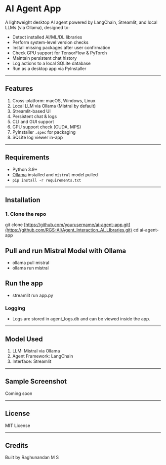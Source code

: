 # AI Agent App

A lightweight desktop AI agent powered by LangChain, Streamlit, and local LLMs (via Ollama), designed to:

- Detect installed AI/ML/DL libraries
- Perform system-level version checks
- Install missing packages after user confirmation
- Check GPU support for TensorFlow & PyTorch
- Maintain persistent chat history
- Log actions to a local SQLite database
- Run as a desktop app via PyInstaller

---

## Features

1. Cross-platform: macOS, Windows, Linux  
2. Local LLM via Ollama (Mistral by default)  
3. Streamlit-based UI  
4. Persistent chat & logs  
5. CLI and GUI support  
6. GPU support check (CUDA, MPS)  
7. PyInstaller `.spec` for packaging  
8. SQLite log viewer in-app  

---

## Requirements

- Python 3.9+
- [Ollama](https://ollama.com/) installed and `mistral` model pulled
- `pip install -r requirements.txt`

---

## Installation

### 1. Clone the repo

git clone [https://github.com/yourusername/ai-agent-app.git](https://github.com/RGS-AI/Agent_Interaction_AI_LIbraries.git)
cd ai-agent-app

## Pull and run Mistral Model with Ollama

- ollama pull mistral
- ollama run mistral

## Run the app
- streamlit run app.py

### Logging

- Logs are stored in agent_logs.db and can be viewed inside the app.

---

## Model Used
1. LLM: Mistral via Ollama
2. Agent Framework: LangChain
3. Interface: Streamlit

---

## Sample Screenshot

Coming soon

---

## License

MIT License

---

## Credits
Built by Raghunandan M S
